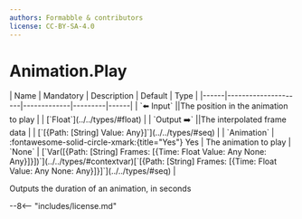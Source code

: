 ```yaml
---
authors: Formabble & contributors
license: CC-BY-SA-4.0
---
```



# Animation.Play

<div class="sh-parameters" markdown="1">
| Name | Mandatory | Description | Default | Type |
|------|---------------------|-------------|---------|------|
| `⬅️ Input` ||The position in the animation to play | | [`Float`](../../types/#float) |
| `Output ➡️` ||The interpolated frame data | | [`[{Path: [String] Value: Any}]`](../../types/#seq) |
| `Animation` | :fontawesome-solid-circle-xmark:{title="Yes"} Yes  | The animation to play | `None` | [`Var([{Path: [String] Frames: [{Time: Float Value: Any None: Any}]}])`](../../types/#contextvar)[`[{Path: [String] Frames: [{Time: Float Value: Any None: Any}]}]`](../../types/#seq) |

</div>

Outputs the duration of an animation, in seconds

--8<-- "includes/license.md"

